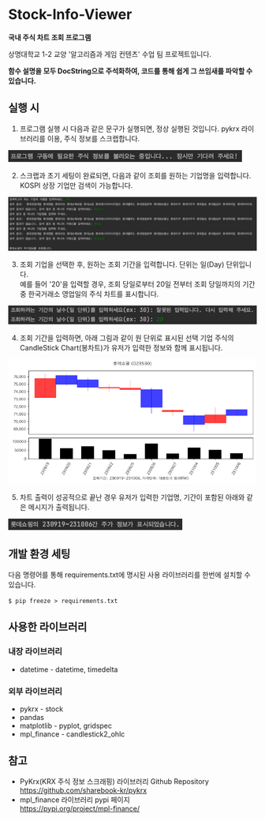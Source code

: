 # Stock-Info-Viewer
__국내 주식 차트 조회 프로그램__

상명대학교 1-2 교양 '알고리즘과 게임 컨텐츠' 수업 팀 프로젝트입니다.

__함수 설명을 모두 DocString으로 주석화하여, 코드를 통해 쉽게 그 쓰임새를 파악할 수 있습니다.__

## 실행 시

1. 프로그램 실행 시 다음과 같은 문구가 실행되면, 정상 실행된 것입니다. pykrx 라이브러리를 이용, 주식 정보를 스크랩합니다. 

<img src="./image/init.png">

2. 스크랩과 초기 세팅이 완료되면, 다음과 같이 조회를 원하는 기업명을 입력합니다. KOSPI 상장 기업만 검색이 가능합니다.

<img src="./image/input_firm.png">

3. 조회 기업을 선택한 후, 원하는 조회 기간을 입력합니다. 단위는 일(Day) 단위입니다.
<br>예를 들어 '20'을 입력할 경우, 조회 당일로부터 20일 전부터 조회 당일까지의 기간 중 한국거래소 영업일의 주식 차트를 표시합니다.

<img src="./image/input_date.png">

4. 조회 기간을 입력하면, 아래 그림과 같이 원 단위로 표시된 선택 기업 주식의 CandleStick Chart(봉차트)가 유저가 입력한 정보와 함께 표시됩니다.

<img src="./image/chart.png">

5. 차트 출력이 성공적으로 끝난 경우 유저가 입력한 기업명, 기간이 포함된 아래와 같은 메시지가 출력됩니다. 

<img src="./image/end.png">

## 개발 환경 세팅
다음 명령어를 통해 requirements.txt에 명시된 사용 라이브러리를 한번에 설치할 수 있습니다.

```$ pip freeze > requirements.txt```

## 사용한 라이브러리

### 내장 라이브러리
* datetime - datetime, timedelta

### 외부 라이브러리
* pykrx - stock
* pandas
* matplotlib - pyplot, gridspec
* mpl_finance - candlestick2_ohlc

## 참고

* PyKrx(KRX 주식 정보 스크래핑) 라이브러리 Github Repository
<br>https://github.com/sharebook-kr/pykrx
* mpl_finance 라이브러리 pypi 페이지
<br> https://pypi.org/project/mpl-finance/